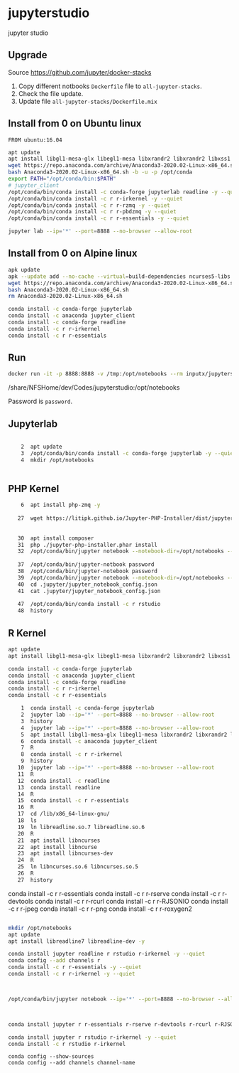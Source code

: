 # jupyterstudio
jupyter studio


## Upgrade

Source https://github.com/jupyter/docker-stacks

1. Copy different notbooks `Dockerfile` file to `all-jupyter-stacks`. 
2. Check the file update. 
3. Update file `all-jupyter-stacks/Dockerfile.mix`



## Install from 0 on Ubuntu linux
`FROM ubuntu:16.04`

```bash
apt update
apt install libgl1-mesa-glx libegl1-mesa libxrandr2 libxrandr2 libxss1 libxcursor1 libxcomposite1 libasound2 libxi6 libxtst6 wget openssl libreadline6 libreadline6-dev libncurses5 libncurses5-dev -y
wget https://repo.anaconda.com/archive/Anaconda3-2020.02-Linux-x86_64.sh
bash Anaconda3-2020.02-Linux-x86_64.sh -b -u -p /opt/conda
export PATH="/opt/conda/bin:$PATH"
# jupyter_client
/opt/conda/bin/conda install -c conda-forge jupyterlab readline -y --quiet
/opt/conda/bin/conda install -c r r-irkernel -y --quiet
/opt/conda/bin/conda install -c r r-rzmq -y --quiet
/opt/conda/bin/conda install -c r r-pbdzmq -y --quiet
/opt/conda/bin/conda install -c r r-essentials -y --quiet

jupyter lab --ip='*' --port=8888 --no-browser --allow-root
```

## Install from 0 on Alpine linux

```bash
apk update
apk --update add --no-cache --virtual=build-dependencies ncurses5-libs readline wget ca-certificates bash openssl glibc
wget https://repo.anaconda.com/archive/Anaconda3-2020.02-Linux-x86_64.sh
bash Anaconda3-2020.02-Linux-x86_64.sh
rm Anaconda3-2020.02-Linux-x86_64.sh

conda install -c conda-forge jupyterlab
conda install -c anaconda jupyter_client
conda install -c conda-forge readline
conda install -c r r-irkernel
conda install -c r r-essentials
```


## Run

```bash
docker run -it -p 8888:8888 -v /tmp:/opt/notebooks --rm inputx/jupyterstudio
```
/share/NFSHome/dev/Codes/jupyterstudio:/opt/notebooks

Password is `password`.

## Jupyterlab

```bash
    
    2  apt update
    3  /opt/conda/bin/conda install -c conda-forge jupyterlab -y --quiet
    4  mkdir /opt/notebooks
    
```

## PHP Kernel

```bash
    6  apt install php-zmq -y
    
   27  wget https://litipk.github.io/Jupyter-PHP-Installer/dist/jupyter-php-installer.phar
   
   
   30  apt install composer
   31  php ./jupyter-php-installer.phar install
   32  /opt/conda/bin/jupyter notebook --notebook-dir=/opt/notebooks --ip='*' --port=8888 --no-browser --allow-root
   
   37  /opt/conda/bin/jupyter-notbook password
   38  /opt/conda/bin/jupyter-notebook password
   39  /opt/conda/bin/jupyter notebook --notebook-dir=/opt/notebooks --ip='*' --port=8888 --no-browser --allow-root
   40  cd .jupyter/jupyter_notebook_config.json
   41  cat .jupyter/jupyter_notebook_config.json
   
   47  /opt/conda/bin/conda install -c r rstudio
   48  history

```


## R Kernel


```bash
apt update
apt install libgl1-mesa-glx libegl1-mesa libxrandr2 libxrandr2 libxss1 libxcursor1 libxcomposite1 libasound2 libxi6 libxtst6 libncurses-dev libreadline7 libreadline-dev

conda install -c conda-forge jupyterlab
conda install -c anaconda jupyter_client
conda install -c conda-forge readline
conda install -c r r-irkernel
conda install -c r r-essentials
```



```bash
    1  conda install -c conda-forge jupyterlab
    2  jupyter lab --ip='*' --port=8888 --no-browser --allow-root
    3  history
    4  jupyter lab --ip='*' --port=8888 --no-browser --allow-root
    5  apt install libgl1-mesa-glx libegl1-mesa libxrandr2 libxrandr2 libxss1 libxcursor1 libxcomposite1 libasound2 libxi6 libxtst6
    6  conda install -c anaconda jupyter_client
    7  R
    8  conda install -c r r-irkernel
    9  history
   10  jupyter lab --ip='*' --port=8888 --no-browser --allow-root
   11  R
   12  conda install -c readline
   13  conda install readline
   14  R
   15  conda install -c r r-essentials
   16  R
   17  cd /lib/x86_64-linux-gnu/
   18  ls
   19  ln libreadline.so.7 libreadline.so.6
   20  R
   21  apt install libncurses
   22  apt install libncurse
   23  apt install libncurses-dev
   24  R
   25  ln libncurses.so.6 libncurses.so.5
   26  R
   27  history
```


conda install -c r r-essentials
conda install -c r r-rserve
conda install -c r r-devtools
conda install -c r r-rcurl
conda install -c r r-RJSONIO
conda install -c r r-jpeg
conda install -c r r-png
conda install -c r r-roxygen2
```bash

mkdir /opt/notebooks
apt update
apt install libreadline7 libreadline-dev -y

conda install jupyter readline r rstudio r-irkernel -y --quiet
conda config --add channels r
conda install -c r r-essentials -y --quiet
conda install -c r r-irkernel -y --quiet



/opt/conda/bin/jupyter notebook --ip='*' --port=8888 --no-browser --allow-root



conda install jupyter r r-essentials r-rserve r-devtools r-rcurl r-RJSONIO r-jpeg r-png r-roxygen2 r-irkernel -y --quiet

conda install jupyter r rstudio r-irkernel -y --quiet
conda install -c r rstudio r-irkernel
```



```
conda config --show-sources
conda config --add channels channel-name

```